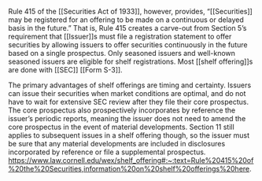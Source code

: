 Rule 415 of the [[Securities Act of 1933]], however, provides, “[[Securities]] may be registered for an offering to be made on a continuous or delayed basis in the future.” That is, Rule 415 creates a carve-out from Section 5’s requirement that [[Issuer]]s must file a registration statement to offer securities by allowing issuers to offer securities continuously in the future based on a single prospectus. Only seasoned issuers and well-known seasoned issuers are eligible for shelf registrations. Most [[shelf offering]]s are done with [[SEC]] [[Form S-3]]. 

The primary advantages of shelf offerings are timing and certainty. Issuers can issue their securities when market conditions are optimal, and do not have to wait for extensive SEC review after they file their core prospectus. The core prospectus also prospectively incorporates by reference the issuer’s periodic reports, meaning the issuer does not need to amend the core prospectus in the event of material developments. Section 11 still applies to subsequent issues in a shelf offering though, so the issuer must be sure that any material developments are included in disclosures incorporated by reference or file a supplemental prospectus.
https://www.law.cornell.edu/wex/shelf_offering#:~:text=Rule%20415%20of%20the%20Securities,information%20on%20shelf%20offerings%20here.